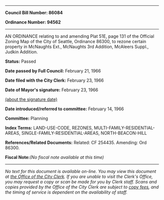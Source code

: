 

********

**Council Bill Number: 86084**
   
**Ordinance Number: 94562**
********

 AN ORDINANCE relating to and amending Plat 51E, page 131 of the Official Zoning Map of the City of Seattle, Ordinance 86300, to rezone certain property in McNaughts Ext., McNaughts 3rd Addition, McAleers Suppl., Judkin Addition.

**Status:** Passed
   
**Date passed by Full Council:** February 21, 1966
   
**Date filed with the City Clerk:** February 23, 1966
   
**Date of Mayor's signature:** February 23, 1966
   
[(about the signature date)](/~public/approvaldate.htm)
   
   
   
**Date introduced/referred to committee:** February 14, 1966
   
**Committee:** Planning
   
   
**Index Terms:** LAND-USE-CODE, REZONES, MULTI-FAMILY-RESIDENTIAL-AREAS, SINGLE-FAMILY-RESIDENTIAL-AREAS, NORTH-BEACON-HILL

**References/Related Documents:** Related: CF 254435. Amending: Ord 86300.

**Fiscal Note:**_(No fiscal note available at this time)_
********

_No text for this document is available on-line. You may view this document at [the Office of the City Clerk](http://www.seattle.gov/leg/clerk/contactUs.htm). If you are unable to visit the Clerk's Office, you may request a copy or scan be made for you by Clerk staff. Scans and copies provided by the Office of the City Clerk are subject to [copy fees](http://clerk.seattle.gov/~public/clerkfees.htm), and the timing of service is dependent on the availability of staff._

